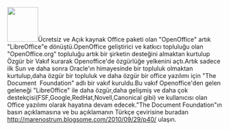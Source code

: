 <html><body><img class="alignright" title="LibreOffice" src="http://tuxweet.linux.org.tr/i/attachments/1/1285717643648083_large.png" alt="" width="72" height="81">Ücretsiz ve Açık kaynak Office paketi olan "OpenOffice" artık "LibreOffice"e dönüştü.OpenOffice geliştirici ve katkıcı topluluğu olan "OpenOffice.org" topluluğu artık bir şirketin desteğini almaktan kurtulup Özgür bir Vakıf kurarak Openoffice'de özgürlüğe yelkenini açtı.Artık sadece ilk Sun ve daha sonra Oracle'ın himayesinde bir topluluk olmaktan kurtulup,daha özgür bir topluluk ve daha özgür bir office yazılımı için "The Document  Foundation" adlı bir vakıf kuruldu.Bu vakıf Openoffice'den gelen geleneği "LibreOffice" ile daha özgür,daha gelişmiş ve daha çok destekçisi(FSF,Google,RedHat,Novell,Canonical gibi) ve kullanıcısı olan Office yazılımı olarak hayatına devam edecek."The Document Foundation"ın basın açıklamasına ve bu açıklamanın Türkçe çevirisine buradan <a href="http://marenostrum.blogsome.com/2010/09/29/p40/" target="_blank">http://marenostrum.blogsome.com/2010/09/29/p40/</a> ulaşın.</body></html>